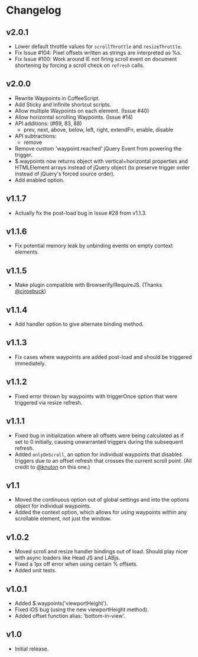 # Changelog

## v2.0.1

- Lower default throttle values for `scrollThrottle` and `resizeThrottle`.
- Fix Issue #104: Pixel offsets written as strings are interpreted as %s.
- Fix Issue #100: Work around IE not firing scroll event on document shortening by forcing a scroll check on `refresh` calls.

## v2.0.0

- Rewrite Waypoints in CoffeeScript.
- Add Sticky and Infinite shortcut scripts.
- Allow multiple Waypoints on each element. (Issue #40)
- Allow horizontal scrolling Waypoints. (Issue #14)
- API additions: (#69, 83, 88)
    - prev, next, above, below, left, right, extendFn, enable, disable
- API subtractions:
    - remove
- Remove custom 'waypoint.reached' jQuery Event from powering the trigger.
- $.waypoints now returns object with vertical+horizontal properties and HTMLElement arrays instead of jQuery object (to preserve trigger order instead of jQuery's forced source order).
- Add enabled option.

## v1.1.7

- Actually fix the post-load bug in Issue #28 from v1.1.3.

## v1.1.6

- Fix potential memory leak by unbinding events on empty context elements.

## v1.1.5

- Make plugin compatible with Browserify/RequireJS. (Thanks [@cjroebuck](https://github.com/cjroebuck))

## v1.1.4

- Add handler option to give alternate binding method.
  
## v1.1.3

- Fix cases where waypoints are added post-load and should be triggered immediately.
  
## v1.1.2

- Fixed error thrown by waypoints with triggerOnce option that were triggered via resize refresh.

## v1.1.1

- Fixed bug in initialization where all offsets were being calculated as if set to 0 initially, causing unwarranted triggers during the subsequent refresh.
- Added `onlyOnScroll`, an option for individual waypoints that disables triggers due to an offset refresh that crosses the current scroll point. (All credit to [@knuton](https://github.com/knuton) on this one.)

## v1.1

- Moved the continuous option out of global settings and into the options
  object for individual waypoints.
- Added the context option, which allows for using waypoints within any
  scrollable element, not just the window.

## v1.0.2

- Moved scroll and resize handler bindings out of load.  Should play nicer with async loaders like Head JS and LABjs.
- Fixed a 1px off error when using certain % offsets.
- Added unit tests.

## v1.0.1

- Added $.waypoints('viewportHeight').
- Fixed iOS bug (using the new viewportHeight method).
- Added offset function alias: 'bottom-in-view'.

## v1.0

- Initial release.